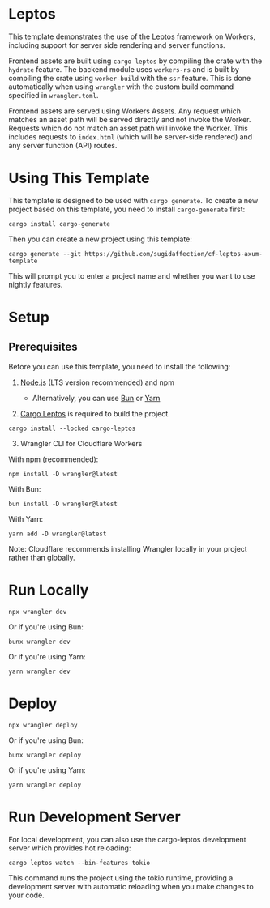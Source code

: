 # Leptos

This template demonstrates the use of the [Leptos](https://leptos.dev/)
framework on Workers, including support for server side rendering and
server functions.

Frontend assets are built using `cargo leptos` by compiling the crate
with the `hydrate` feature. The backend module uses `workers-rs` and
is built by compiling the crate using `worker-build` with the `ssr`
feature. This is done automatically when using `wrangler` with
the custom build command specified in `wrangler.toml`.

Frontend assets are served using Workers Assets. Any request which
matches an asset path will be served directly and not invoke the
Worker. Requests which do not match an asset path will invoke the
Worker. This includes requests to `index.html` (which will be
server-side rendered) and any server function (API) routes.

# Using This Template

This template is designed to be used with `cargo generate`. To create a new project based on this template, you need to install `cargo-generate` first:

```
cargo install cargo-generate
```

Then you can create a new project using this template:

```
cargo generate --git https://github.com/sugidaffection/cf-leptos-axum-template
```

This will prompt you to enter a project name and whether you want to use nightly features.

# Setup

## Prerequisites

Before you can use this template, you need to install the following:

1. [Node.js](https://nodejs.org/) (LTS version recommended) and npm
   - Alternatively, you can use [Bun](https://bun.sh/) or [Yarn](https://yarnpkg.com/)

2. [Cargo Leptos](https://github.com/leptos-rs/cargo-leptos) is required
   to build the project.

```
cargo install --locked cargo-leptos
```

3. Wrangler CLI for Cloudflare Workers

With npm (recommended):
```
npm install -D wrangler@latest
```

With Bun:
```
bun install -D wrangler@latest
```

With Yarn:
```
yarn add -D wrangler@latest
```

Note: Cloudflare recommends installing Wrangler locally in your project rather than globally.

# Run Locally

```
npx wrangler dev
```

Or if you're using Bun:
```
bunx wrangler dev
```

Or if you're using Yarn:
```
yarn wrangler dev
```

# Deploy

```
npx wrangler deploy
```

Or if you're using Bun:
```
bunx wrangler deploy
```

Or if you're using Yarn:
```
yarn wrangler deploy
```

# Run Development Server

For local development, you can also use the cargo-leptos development server which provides hot reloading:

```
cargo leptos watch --bin-features tokio
```

This command runs the project using the tokio runtime, providing a development server with automatic reloading when you make changes to your code.